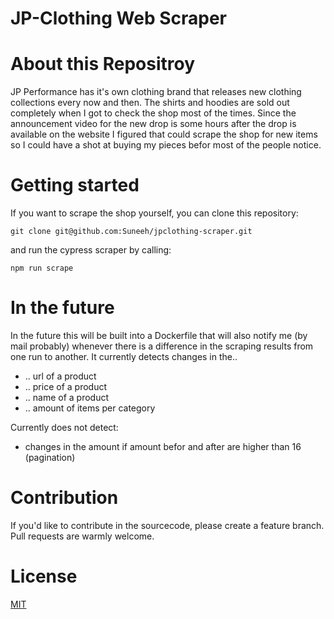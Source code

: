 # JP-Clothing Web Scraper

# About this Repositroy

JP Performance has it's own clothing brand that releases new clothing collections every now and then. The shirts and hoodies are sold out completely when I got to check the shop most of the times. Since the announcement video for the new drop is some hours after the drop is available on the website I figured that could scrape the shop for new items so I could have a shot at buying my pieces befor most of the people notice.

# Getting started

If you want to scrape the shop yourself, you can clone this repository:

```
git clone git@github.com:Suneeh/jpclothing-scraper.git
```

and run the cypress scraper by calling:

```
npm run scrape
```

# In the future

In the future this will be built into a Dockerfile that will also notify me (by mail probably) whenever there is a difference in the scraping results from one run to another. It currently detects changes in the..

- .. url of a product
- .. price of a product
- .. name of a product
- .. amount of items per category

Currently does not detect:

- changes in the amount if amount befor and after are higher than 16 (pagination)

# Contribution

If you'd like to contribute in the sourcecode, please create a feature branch. Pull requests are warmly welcome.

# License

[MIT](https://opensource.org/license/mit/)
